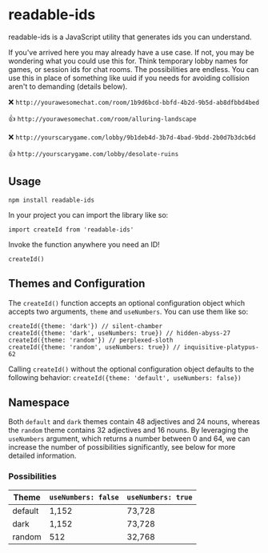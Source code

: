 # readable-ids

readable-ids is a JavaScript utility that generates ids you can understand.

If you've arrived here you may already have a use case. If not, you may be wondering what you could use this for. Think temporary lobby names for games, or session ids for chat rooms. The possibilities are endless. You can use this in place of something like uuid if you needs for avoiding collision aren't to demanding (details below).

:x: `http://yourawesomechat.com/room/1b9d6bcd-bbfd-4b2d-9b5d-ab8dfbbd4bed`

:thumbsup: `http://yourawesomechat.com/room/alluring-landscape`

:x: `http://yourscarygame.com/lobby/9b1deb4d-3b7d-4bad-9bdd-2b0d7b3dcb6d`

:thumbsup: `http://yourscarygame.com/lobby/desolate-ruins`

## Usage

```
npm install readable-ids
```

In your project you can import the library like so:

```
import createId from 'readable-ids'
```

Invoke the function anywhere you need an ID!

```
createId()
```

## Themes and Configuration
The `createId()` function accepts an optional configuration object which accepts two arguments, `theme` and `useNumbers`. You can use them like so:

```
createId({theme: 'dark'}) // silent-chamber
createId({theme: 'dark', useNumbers: true}) // hidden-abyss-27 
createId({theme: 'random'}) // perplexed-sloth
createId({theme: 'random', useNumbers: true}) // inquisitive-platypus-62
```

Calling `createId()` without the optional configuration object defaults to the following behavior: `createId({theme: 'default', useNumbers: false})`

## Namespace
Both `default` and `dark` themes contain 48 adjectives and 24 nouns, whereas the `random` theme contains 32 adjectives and 16 nouns. By leveraging the `useNumbers` argument, which returns a number between 0 and 64, we can increase the number of possibilities significantly, see below for more detailed information.

### Possibilities
Theme | `useNumbers: false` | `useNumbers: true`
--- | --- | ---
default | 1,152 | 73,728
dark | 1,152 | 73,728
random | 512 | 32,768
